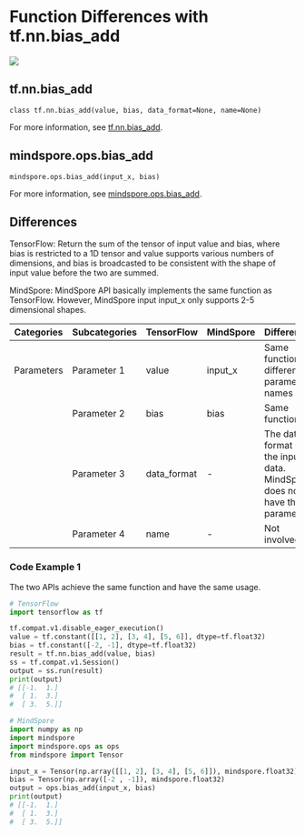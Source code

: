# Function Differences with tf.nn.bias_add

<a href="https://gitee.com/mindspore/docs/blob/r2.1/docs/mindspore/source_en/note/api_mapping/tensorflow_diff/bias_add.md" target="_blank"><img src="https://mindspore-website.obs.cn-north-4.myhuaweicloud.com/website-images/r2.1/resource/_static/logo_source_en.png"></a>

## tf.nn.bias_add

```text
class tf.nn.bias_add(value, bias, data_format=None, name=None)
```

For more information, see [tf.nn.bias_add](https://tensorflow.google.cn/versions/r2.6/api_docs/python/tf/nn/bias_add).

## mindspore.ops.bias_add

```text
mindspore.ops.bias_add(input_x, bias)
```

For more information, see [mindspore.ops.bias_add](https://www.mindspore.cn/docs/en/r2.1/api_python/ops/mindspore.ops.bias_add.html).

## Differences

TensorFlow: Return the sum of the tensor of input value and bias, where bias is restricted to a 1D tensor and value supports various numbers of dimensions, and bias is broadcasted to be consistent with the shape of input value before the two are summed.

MindSpore: MindSpore API basically implements the same function as TensorFlow. However, MindSpore input input_x only supports 2-5 dimensional shapes.

| Categories | Subcategories |TensorFlow | MindSpore | Differences |
| --- | --- | --- | --- |---|
| Parameters | Parameter 1 | value      | input_x   | Same function, different parameter names                  |
|      | Parameter 2 | bias       | bias      | Same function                              |
|      | Parameter 3 | data_format | -         | The data format of the input data. MindSpore does not have this parameter |
|      | Parameter 4 | name       | -         | Not involved   |

### Code Example 1

The two APIs achieve the same function and have the same usage.

```python
# TensorFlow
import tensorflow as tf

tf.compat.v1.disable_eager_execution()
value = tf.constant([[1, 2], [3, 4], [5, 6]], dtype=tf.float32)
bias = tf.constant([-2, -1], dtype=tf.float32)
result = tf.nn.bias_add(value, bias)
ss = tf.compat.v1.Session()
output = ss.run(result)
print(output)
# [[-1.  1.]
#  [ 1.  3.]
#  [ 3.  5.]]

# MindSpore
import numpy as np
import mindspore
import mindspore.ops as ops
from mindspore import Tensor

input_x = Tensor(np.array([[1, 2], [3, 4], [5, 6]]), mindspore.float32)
bias = Tensor(np.array([-2 , -1]), mindspore.float32)
output = ops.bias_add(input_x, bias)
print(output)
# [[-1.  1.]
#  [ 1.  3.]
#  [ 3.  5.]]
```
